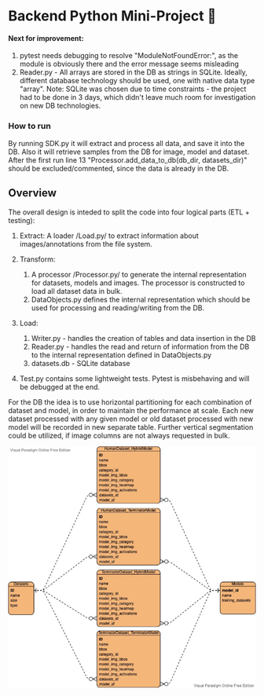 # Backend Python Mini-Project 🦾

#### Next for improvement: 
1. pytest needs debugging to resolve "ModuleNotFoundError:", as the module is obviously there and the error message seems misleading
2. Reader.py - All arrays are stored in the DB as strings in SQLite. Ideally, different database technology should be used,
one with native data type "array". Note: SQLite was chosen due to time constraints - the project had to be done in 3 days, 
which didn't leave much room for investigation on new DB technologies.

### How to run

By running SDK.py it will extract and process all data, and save it into the DB. Also it will retrieve samples from the 
DB for image, model and dataset.  
After the first run line 13 "Processor.add_data_to_db(db_dir, datasets_dir)" should be excluded/commented, since the 
data is already in the DB.

## Overview
The overall design is inteded to split the code into four logical parts (ETL + testing):

1. Extract: A loader /Load.py/ to extract information about images/annotations from the file system.

2. Transform:
   1. A processor /Processor.py/ to generate the internal representation for datasets, models and images.
   The processor is constructed to load all dataset data in bulk. 
   2. DataObjects.py defines the internal representation which should be used for processing and reading/writing from the DB.

3. Load:
   1. Writer.py - handles the creation of tables and data insertion in the DB
   2. Reader.py - handles the read and return of information from the DB to the internal representation defined in DataObjects.py
   3. datasets.db - SQLite database

4. Test.py contains some lightweight tests. Pytest is misbehaving and will be debugged at the end.

For the DB the idea is to use horizontal partitioning for each combination of dataset and model, in order to maintain the performance at scale. 
Each new dataset processed with any given model or old dataset processed with new model will be recorded in
new separate table. Further vertical segmentation could be utilized, if image columns are not always requested in bulk.

![ERD](DB_ERD.jpg)
